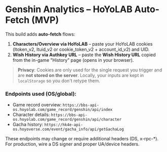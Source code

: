 # Genshin Analytics – HoYoLAB Auto-Fetch (MVP)

This build adds **auto-fetch** flows:

1. **Characters/Overview via HoYoLAB** – paste your HoYoLAB cookies (ltoken_v2, ltuid_v2 or cookie_token_v2 + account_id_v2) and UID.
2. **Wish History via Authkey URL** – paste the **Wish History URL** copied from the in-game "History" page (opens in your browser).

> **Privacy**: Cookies are only used for the single request you trigger and are **not stored on the server**. Locally, your inputs are kept in `localStorage` so you don't retype them.

### Endpoints used (OS/global):
- Game record overview: `https://bbs-api-os.hoyolab.com/game_record/genshin/api/index`
- Character details: `https://bbs-api-os.hoyolab.com/game_record/genshin/api/character`
- Gacha history: `https://hk4e-api-os.hoyoverse.com/event/gacha_info/api/getGachaLog`

These endpoints may change or require additional headers (DS, x-rpc-*). For production, wire a DS signer and proper UA/device headers.
